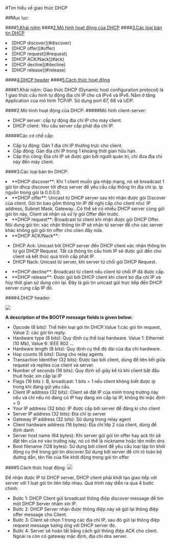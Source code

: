 #Tìm hiểu về giao thức DHCP

##Mục lục:

####[1.Khái niệm](#khainiem)
####[2.Mô hình hoạt động của DHCP](#tacdung)
####[3.Các loại bản tin DHCP](#bantin)
<li>[DHCP discover](#discover)</li>
<li>[DHCP offer](#offer)</li>
<li>[DHCP request](#request)</li>
<li>[DHCP ACK/Nack](#ack)</li>
<li>[DHCP decline](#decline)</li>
<li>[DHCP release](#release)</li>

####[4.DHCP header](#header)
####[5.Cách thức hoạt động](#hoatdong)

<a name="khainiem"></a>
####1.Khái niệm:
Giao thức DHCP (Dynamic host configuration protocol) là 1 giao thức cấu hình tự động địa chỉ IP cho cả IPv4 và IPv6. Nằm ở tầng Application của mô hình TCP/IP. Sử dụng port 67, 68 và UDP.

 <a name="tacdung"></a>
####2.Mô hình hoạt động của DHCP:
#####Mô hình client-server:
<ul>
	<li>DHCP server: cấp tự động địa chỉ IP cho máy client.</li>
	<li>DHCP client: Yêu cầu server cấp phát địa chỉ IP.</li>
</ul>
#####Các cơ chế cấp:
<ul>
	<li>Cấp tự động: Gán 1 địa chỉ IP thường trực cho client.</li>
	<li>Cấp động: Gán địa chỉ IP trong 1 khoảng thời gian hữu hạn.</li>
	<li>Cấp thủ công: Địa chỉ IP sẽ được gán bởi người quản trị, chỉ đưa địa chỉ này đến máy client.</li>
</ul>

<a name="bantin"></a>
####3.Các loại bản tin DHCP:

<a name="discover"></a>
<li>**DHCP discover**: Khi 1 client muốn gia nhập mạng, nó sẽ broadcast 1 gói tin dhcp discover tới dhcp server để yêu cầu cấp thông tin địa chỉ ip. Ip nguồn trong gói là 0.0.0.0.</li>
<li>**DHCP offer**: Unicast từ DHCP server sau khi nhận được gói Discover của client. Gói tin bao gồm thông tin IP đề nghị cấp cho client như: IP address, Subnet Mask, Gateway...Có thể sẽ có nhiều DHCP server cùng gửi gói tin này, Client sẽ nhận và xử lý gói Offer đến trước.</li>
<li>**DHCP request**: Broadcast từ client khi nhận được gói DHCP Offer. Nội dung gói tin: xác nhận thông tin IP sẽ nhận từ server để cho các server khác không gửi gói tin offer cho clien đấy nữa.</li>
<li>**DHCP ACK/Nack**:</li>
<ul>
	<li>DHCP Ack: Unicast bởi DHCP server đến DHCP client xác nhận thông tin từ gói DHCP Request. Tất cả thông tin cấu hình IP sẽ được gửi đến cho client và kết thúc quá trình cấp phát IP.</li>
	<li>DHCP Nack: Unicast từ server, khi server từ chối gói DHCP Request.</li>
</ul>	
<li>**DHCP decline**: Broadcast từ client nếu client từ chối IP đã được cấp.</li>
<li>**DHCP release**: Được gửi bởi DHCP client khi client bỏ địa chỉ IP và hủy thời gian sử dụng còn lại. Đây là gói tin unicast gửi trực tiếp đến DHCP server cung cấp IP đó.</li>

<a name="header"></a>
####4.DHCP header:

<img src="http://www.technologyuk.net/the_internet/internet/images/bootp_message_format.gif">

**A description of the BOOTP message fields is given below:**
<ul>
	<li>Opcode (8 bits): Thể hiện loại gói tin DHCP.Value 1:các gói tin request, Value 2: các gói tin reply.</li>
	<li>Hardware type (8 bits): Quy định cụ thể loại hardware. Value 1: Ethernet (10 Mb), Value 6: IEEE 802 ...</li>
	<li>Hardware length (8 bits): 	Quy định cụ thể độ dài của địa chỉ hardware.</li>
	<li>Hop counts	(8 bits): Dùng cho relay agents</li>
	<li>Transaction Identifier	(32 bits): Được tạo bởi client, dùng để liên kết giữa request và replies của client và server.</li>
	<li>Number of seconds	(16 bits): Quy định số giây kể từ khi client bắt đầu thuê hoặc xin cấp lại IP</li>
	<li>Flags (16 bits	): B, broadcast: 1 bits = 1 nếu client không biết được ip trong khi đang gửi yêu cầu.</li>
	<li>Client IP address	(32 bits): Client sẽ đặt IP của mình trong trường này nếu và chỉ nếu nó đang có IP hay đang xin cấp lại IP, không thì mặc định = 0</li>
	<li>Your IP address	(32 bits): IP được cấp bởi server để đăng kí cho client</li>
	<li>Server IP address	(32 bits): Địa chỉ ip server</li>
	<li>Gateway IP address	(32 bits): Sử dụng trong relay agent</li>
	<li>Client hardware address (16 bytes): Địa chỉ lớp 2 của client, dùng để định danh</li>
	<li>Server host name	(64 bytes): Khi server gửi gói tin offer hay ack thì sẽ đặt tên của nó vào trường này, nó có thể là nickname hoặc tên miền dns</li>
	<li>Boot filename	(128 bytes): Sử dụng bời client để yêu cầu loại tập tin khởi động cụ thể trong gói tin discover.Sử dụng bởi server để chỉ rõ toàn bộ đường dẫn, tên file của file khởi động trong gói tin offer</li>
</ul>	
<a name="hoatdong"></a>
####5.Cách thức hoạt động:

<img src="http://tecadmin.net/wp-content/uploads/2013/03/dhcp.png">

Để nhận được IP từ DHCP server, DHCP client phải khởi tạo giao tiếp với server với 1 loạt gói tin liên tiếp nhau. Quá trình này diễn ra qua 4 bước chính:
<ul>
<li>Bước 1: DHCP Client gửi broadcast thông điệp discover message để tìm một DHCP Server nhằm xin IP.</li>
<li>Bước 2: DHCP Server nhận được thông điệp này sẽ gửi lại thông điệp offer message cho Client.</li>
<li>Bước 3: Client sẽ chọn 1 trong các địa chỉ IP, sau đó gửi lại thông điệp request message tương ứng với DHCP server đó.</li>
<li>Bước 4: Server sẽ hoàn tất bằng cách gửi thông điệp ACK cho client. Ngoài ra còn có gateway mặc định, địa chỉ dns server.</li>
</ul>



